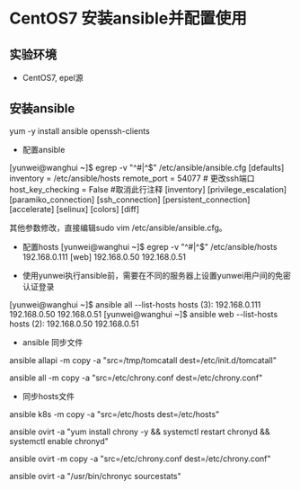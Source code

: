 # CentOS7 安装ansible并配置使用

## 实验环境

- CentOS7, epel源

## 安装ansible

yum -y install ansible openssh-clients

- 配置ansible

[yunwei@wanghui ~]$ egrep -v "^#|^$" /etc/ansible/ansible.cfg 
[defaults]
inventory      = /etc/ansible/hosts
remote_port    = 54077 # 更改ssh端口
host_key_checking = False #取消此行注释
[inventory]
[privilege_escalation]
[paramiko_connection]
[ssh_connection]
[persistent_connection]
[accelerate]
[selinux]
[colors]
[diff]

其他参数修改，直接编辑sudo vim /etc/ansible/ansible.cfg。

- 配置hosts
[yunwei@wanghui ~]$ egrep -v "^#|^$" /etc/ansible/hosts
192.168.0.111
[web]
192.168.0.50
192.168.0.51

- 使用yunwei执行ansible前，需要在不同的服务器上设置yunwei用户间的免密认证登录

[yunwei@wanghui ~]$ ansible all --list-hosts
  hosts (3):
    192.168.0.111
    192.168.0.50
    192.168.0.51
[yunwei@wanghui ~]$ ansible web --list-hosts
  hosts (2):
    192.168.0.50
    192.168.0.51

- ansible 同步文件 

ansible allapi -m copy -a "src=/tmp/tomcatall dest=/etc/init.d/tomcatall"


ansible all -m copy -a "src=/etc/chrony.conf dest=/etc/chrony.conf"

- 同步hosts文件

ansible k8s -m copy -a "src=/etc/hosts dest=/etc/hosts"

ansible ovirt -a "yum install chrony -y && systemctl restart chronyd && systemctl enable chronyd"

ansible ovirt -m copy -a "src=/etc/chrony.conf dest=/etc/chrony.conf"

ansible ovirt -a "/usr/bin/chronyc sourcestats"

